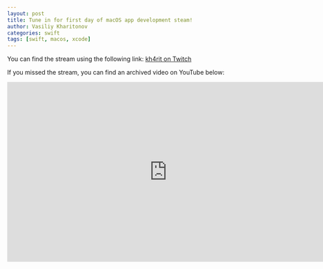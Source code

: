 ```yaml
---
layout: post
title: Tune in for first day of macOS app development steam!
author: Vasiliy Kharitonov
categories: swift
tags: [swift, macos, xcode]
---
```


You can find the stream using the following link: [kh4rit on Twitch](https://www.twitch.tv/kh4rit)

If you missed the stream, you can find an archived video on YouTube below:

<iframe width="740" height="416" src="https://www.youtube.com/embed/r-EIdaSSzUM" frameborder="0" allow="accelerometer; autoplay; encrypted-media; gyroscope; picture-in-picture" allowfullscreen></iframe>
